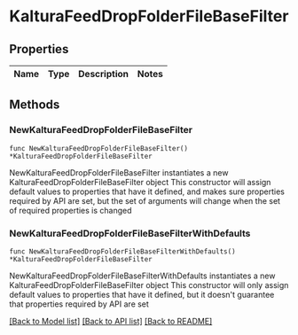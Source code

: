 # KalturaFeedDropFolderFileBaseFilter

## Properties

Name | Type | Description | Notes
------------ | ------------- | ------------- | -------------

## Methods

### NewKalturaFeedDropFolderFileBaseFilter

`func NewKalturaFeedDropFolderFileBaseFilter() *KalturaFeedDropFolderFileBaseFilter`

NewKalturaFeedDropFolderFileBaseFilter instantiates a new KalturaFeedDropFolderFileBaseFilter object
This constructor will assign default values to properties that have it defined,
and makes sure properties required by API are set, but the set of arguments
will change when the set of required properties is changed

### NewKalturaFeedDropFolderFileBaseFilterWithDefaults

`func NewKalturaFeedDropFolderFileBaseFilterWithDefaults() *KalturaFeedDropFolderFileBaseFilter`

NewKalturaFeedDropFolderFileBaseFilterWithDefaults instantiates a new KalturaFeedDropFolderFileBaseFilter object
This constructor will only assign default values to properties that have it defined,
but it doesn't guarantee that properties required by API are set


[[Back to Model list]](../README.md#documentation-for-models) [[Back to API list]](../README.md#documentation-for-api-endpoints) [[Back to README]](../README.md)


